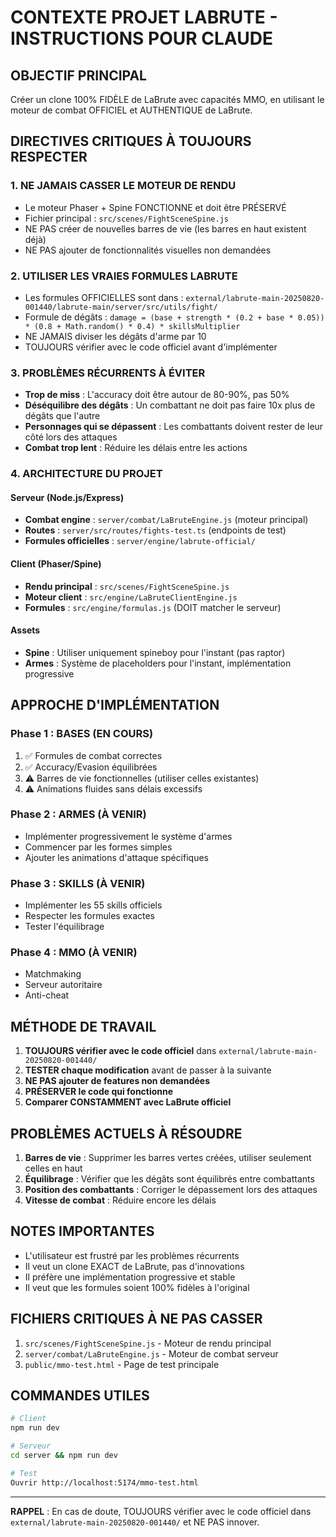 # CONTEXTE PROJET LABRUTE - INSTRUCTIONS POUR CLAUDE

## OBJECTIF PRINCIPAL
Créer un clone 100% FIDÈLE de LaBrute avec capacités MMO, en utilisant le moteur de combat OFFICIEL et AUTHENTIQUE de LaBrute.

## DIRECTIVES CRITIQUES À TOUJOURS RESPECTER

### 1. NE JAMAIS CASSER LE MOTEUR DE RENDU
- Le moteur Phaser + Spine FONCTIONNE et doit être PRÉSERVÉ
- Fichier principal : `src/scenes/FightSceneSpine.js`
- NE PAS créer de nouvelles barres de vie (les barres en haut existent déjà)
- NE PAS ajouter de fonctionnalités visuelles non demandées

### 2. UTILISER LES VRAIES FORMULES LABRUTE
- Les formules OFFICIELLES sont dans : `external/labrute-main-20250820-001440/labrute-main/server/src/utils/fight/`
- Formule de dégâts : `damage = (base + strength * (0.2 + base * 0.05)) * (0.8 + Math.random() * 0.4) * skillsMultiplier`
- NE JAMAIS diviser les dégâts d'arme par 10
- TOUJOURS vérifier avec le code officiel avant d'implémenter

### 3. PROBLÈMES RÉCURRENTS À ÉVITER
- **Trop de miss** : L'accuracy doit être autour de 80-90%, pas 50%
- **Déséquilibre des dégâts** : Un combattant ne doit pas faire 10x plus de dégâts que l'autre
- **Personnages qui se dépassent** : Les combattants doivent rester de leur côté lors des attaques
- **Combat trop lent** : Réduire les délais entre les actions

### 4. ARCHITECTURE DU PROJET

#### Serveur (Node.js/Express)
- **Combat engine** : `server/combat/LaBruteEngine.js` (moteur principal)
- **Routes** : `server/src/routes/fights-test.ts` (endpoints de test)
- **Formules officielles** : `server/engine/labrute-official/`

#### Client (Phaser/Spine)
- **Rendu principal** : `src/scenes/FightSceneSpine.js`
- **Moteur client** : `src/engine/LaBruteClientEngine.js`
- **Formules** : `src/engine/formulas.js` (DOIT matcher le serveur)

#### Assets
- **Spine** : Utiliser uniquement spineboy pour l'instant (pas raptor)
- **Armes** : Système de placeholders pour l'instant, implémentation progressive

## APPROCHE D'IMPLÉMENTATION

### Phase 1 : BASES (EN COURS)
1. ✅ Formules de combat correctes
2. ✅ Accuracy/Evasion équilibrées
3. ⚠️ Barres de vie fonctionnelles (utiliser celles existantes)
4. ⚠️ Animations fluides sans délais excessifs

### Phase 2 : ARMES (À VENIR)
- Implémenter progressivement le système d'armes
- Commencer par les formes simples
- Ajouter les animations d'attaque spécifiques

### Phase 3 : SKILLS (À VENIR)
- Implémenter les 55 skills officiels
- Respecter les formules exactes
- Tester l'équilibrage

### Phase 4 : MMO (À VENIR)
- Matchmaking
- Serveur autoritaire
- Anti-cheat

## MÉTHODE DE TRAVAIL

1. **TOUJOURS vérifier avec le code officiel** dans `external/labrute-main-20250820-001440/`
2. **TESTER chaque modification** avant de passer à la suivante
3. **NE PAS ajouter de features non demandées**
4. **PRÉSERVER le code qui fonctionne**
5. **Comparer CONSTAMMENT avec LaBrute officiel**

## PROBLÈMES ACTUELS À RÉSOUDRE

1. **Barres de vie** : Supprimer les barres vertes créées, utiliser seulement celles en haut
2. **Équilibrage** : Vérifier que les dégâts sont équilibrés entre combattants
3. **Position des combattants** : Corriger le dépassement lors des attaques
4. **Vitesse de combat** : Réduire encore les délais

## NOTES IMPORTANTES

- L'utilisateur est frustré par les problèmes récurrents
- Il veut un clone EXACT de LaBrute, pas d'innovations
- Il préfère une implémentation progressive et stable
- Il veut que les formules soient 100% fidèles à l'original

## FICHIERS CRITIQUES À NE PAS CASSER

1. `src/scenes/FightSceneSpine.js` - Moteur de rendu principal
2. `server/combat/LaBruteEngine.js` - Moteur de combat serveur
3. `public/mmo-test.html` - Page de test principale

## COMMANDES UTILES

```bash
# Client
npm run dev

# Serveur
cd server && npm run dev

# Test
Ouvrir http://localhost:5174/mmo-test.html
```

---

**RAPPEL** : En cas de doute, TOUJOURS vérifier avec le code officiel dans `external/labrute-main-20250820-001440/` et NE PAS innover.